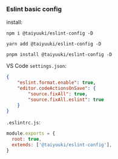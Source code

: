 ### Eslint basic config

install:

```shell
npm i @taiyuuki/eslint-config -D

yarn add @taiyuuki/eslint-config -D

pnpm install @taiyuuki/eslint-config -D
```

VS Code `settings.json`:

```json
{
    "eslint.format.enable": true,
    "editor.codeActionsOnSave": {
        "source.fixAll": true,
        "source.fixAll.eslint": true
    }
}
```

`.eslintrc.js`:

```js
module.exports = {
  root: true,
  extends: ['@taiyuuki/eslint-config'],
}
```

